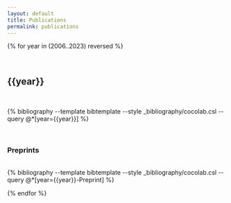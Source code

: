 ```yaml
---
layout: default
title: Publications
permalink: publications
---
```

<!-- 
<br>
## Preprints
<br>

{% bibliography --template bibtemplate --style _bibliography/cocolab.csl --query @*[year=Preprint] %}
 -->
<!--
<br>
## To appear
<br>

{% bibliography --template bibtemplate --style _bibliography/cocolab.csl --query @*[year=To appear] %}
-->

{% for year in (2006..2023) reversed %}

<a class="subtle_link" name="{{year}}"></a>

<br>
<h2>{{year}}</h2>
<br>

{% bibliography --template bibtemplate --style _bibliography/cocolab.csl --query @*[year={{year}}] %}

<br>
<h3>Preprints</h3>
<br>
{% bibliography --template bibtemplate --style _bibliography/cocolab.csl --query @*[year={{year}}-Preprint] %}

{% endfor %}
